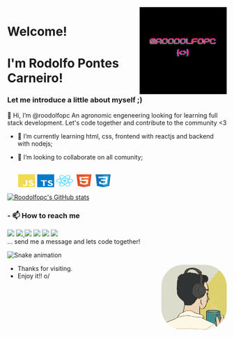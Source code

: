 <img align="right" width="200" height="200" src="Roodolfopc.png">
 
# Welcome!
 
# I'm Rodolfo Pontes Carneiro!
### Let me introduce a little about myself ;)
 
👋 Hi, I’m @roodolfopc
An agronomic engeneering looking for learning full stack development.
Let's code together and contribute to the community <3

- 🌱 I’m currently learning html, css, frontend with reactjs and backend with nodejs;
- 💞️ I’m looking to collaborate on all comunity;


  <div style="display: inline_block"><br>
  <img align="center" alt="Roodolfopc-Js" height="30" width="40" src="https://raw.githubusercontent.com/devicons/devicon/master/icons/javascript/javascript-plain.svg">
  <img align="center" alt="Roodolfopc-Ts" height="30" width="40" src="https://raw.githubusercontent.com/devicons/devicon/master/icons/typescript/typescript-plain.svg">
  <img align="center" alt="Roodolfopc-React" height="30" width="40" src="https://raw.githubusercontent.com/devicons/devicon/master/icons/react/react-original.svg">
  <img align="center" alt="Roodolfopc-HTML" height="30" width="40" src="https://raw.githubusercontent.com/devicons/devicon/master/icons/html5/html5-original.svg">
  <img align="center" alt="Roodolfopc-CSS" height="30" width="40" src="https://raw.githubusercontent.com/devicons/devicon/master/icons/css3/css3-original.svg">
   </div> 
 
  <div align="right" alt="insignia de status de rodolfo pontes">
[![Roodolfopc's GitHub stats](https://github-readme-stats.vercel.app/api?username=roodolfopc&show_icons=true&theme=dracula&include_all_commits=true)](https://github.com/roodolfopc/github-readme-stats)
  </div>

 
### - 📫 How to reach me
 
 <div> 
  <a href="https://instagram.com/roodolfopc" target="_blank"><img src="https://img.shields.io/badge/-Instagram-%23E4405F?style=for-the-badge&logo=instagram&logoColor=white" target="_blank"></a>
  <a href="https://api.whatsapp.com/send?phone=55+16+981701419&text=Falaaa Rodolfo!" tagert="_blank"><img src="https://img.shields.io/badge/WhatsApp-25D366?style=for-the-badge&logo=whatsapp&logoColor=white">
 	<a href="https://www.twitch.tv/roodolfopc" target="_blank"><img src="https://img.shields.io/badge/Twitch-9146FF?style=for-the-badge&logo=twitch&logoColor=white" target="_blank"></a>
 <a href="https://discord.gg/856534312715550781" target="_blank"><img src="https://img.shields.io/badge/Discord-7289DA?style=for-the-badge&logo=discord&logoColor=white" target="_blank"></a> 
  <a href = "mailto:rodolfopontesc@outlook.com"><img src="https://img.shields.io/badge/Microsoft_Outlook-0078D4?style=for-the-badge&logo=microsoft-outlook&logoColor=white" target="_blank"></a>
  <a href="https://www.linkedin.com/in/roodolfopc" target="_blank"><img src="https://img.shields.io/badge/-LinkedIn-%230077B5?style=for-the-badge&logo=linkedin&logoColor=white" target="_blank"></a> 
</div>
       ... send me a message and lets code together!
   
   
   
   
 
  ![Snake animation](https://github.com/roodolfopc/roodolfopc/blob/output/github-contribution-grid-snake.svg)
   

 
- Thanks for visiting. 
     <img align="right" alt="Rodolfo-pic" height="150" weight="150" style="border-radius:50px;" src="https://github.com/roodolfopc/roodolfopc/blob/41073181598ac43bfee73a4a07c4e86fed9b25dc/roodolfopc.gif">
- Enjoy it!! o/

